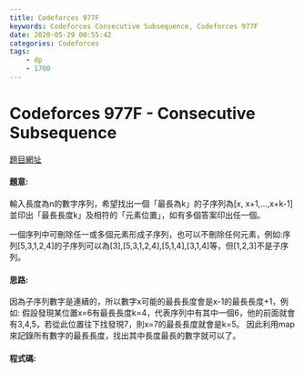 ```yaml
---
title: Codeforces 977F
keywords: Codeforces Consecutive Subsequence, Codeforces 977F
date: 2020-05-29 00:55:42
categories: Codeforces
tags:
    - dp
    - 1700
---
```

# Codeforces 977F - Consecutive Subsequence
[題目網址](https://codeforces.com/problemset/problem/977/F)

#### 題意:
輸入長度為n的數字序列，希望找出一個「最長為k」的子序列為[x, x+1,...,x+k-1]並印出「最長長度k」及相符的「元素位置」，如有多個答案印出任一個。
<!-- more -->
一個序列中可刪除任一或多個元素形成子序列，也可以不刪除任何元素，例如:序列[5,3,1,2,4]的子序列可以為[3],[5,3,1,2,4],[5,1,4],[3,1,4]等，但[1,2,3]不是子序列。
#### 思路:
因為子序列數字是連續的，所以數字x可能的最長長度會是x-1的最長長度+1，例如:
假設發現某位置x=6有最長長度k=4，代表序列中有其中一個6，他的前面就會有3,4,5，若從此位置往下找發現7，則x=7的最長長度就會是k=5。
因此利用map來記錄所有數字的最長長度，找出其中長度最長的數字就可以了。
#### 程式碼:
<script src="https://gist.github.com/zxzxcc112/d3a06af1beaac5bfe4cf1d7493466a11.js"></script>
